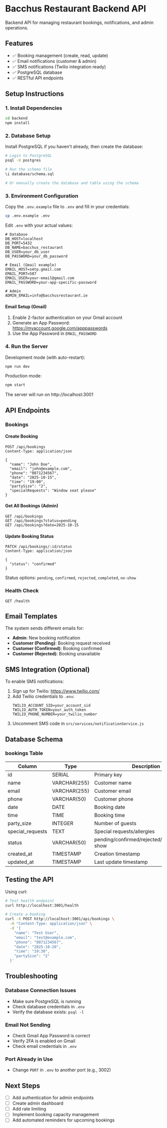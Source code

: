# Bacchus Restaurant Backend API

Backend API for managing restaurant bookings, notifications, and admin operations.

## Features

- ✅ Booking management (create, read, update)
- ✅ Email notifications (customer & admin)
- ✅ SMS notifications (Twilio integration ready)
- ✅ PostgreSQL database
- ✅ RESTful API endpoints

## Setup Instructions

### 1. Install Dependencies

```bash
cd backend
npm install
```

### 2. Database Setup

Install PostgreSQL if you haven't already, then create the database:

```bash
# Login to PostgreSQL
psql -U postgres

# Run the schema file
\i database/schema.sql

# Or manually create the database and table using the schema
```

### 3. Environment Configuration

Copy the `.env.example` file to `.env` and fill in your credentials:

```bash
cp .env.example .env
```

Edit `.env` with your actual values:

```env
# Database
DB_HOST=localhost
DB_PORT=5432
DB_NAME=bacchus_restaurant
DB_USER=your_db_user
DB_PASSWORD=your_db_password

# Email (Gmail example)
EMAIL_HOST=smtp.gmail.com
EMAIL_PORT=587
EMAIL_USER=your-email@gmail.com
EMAIL_PASSWORD=your-app-specific-password

# Admin
ADMIN_EMAIL=info@bacchusrestaurant.ie
```

#### Email Setup (Gmail)

1. Enable 2-factor authentication on your Gmail account
2. Generate an App Password: https://myaccount.google.com/apppasswords
3. Use the App Password in `EMAIL_PASSWORD`

### 4. Run the Server

Development mode (with auto-restart):
```bash
npm run dev
```

Production mode:
```bash
npm start
```

The server will run on http://localhost:3001

## API Endpoints

### Bookings

#### Create Booking
```http
POST /api/bookings
Content-Type: application/json

{
  "name": "John Doe",
  "email": "john@example.com",
  "phone": "0871234567",
  "date": "2025-10-15",
  "time": "19:00",
  "partySize": "2",
  "specialRequests": "Window seat please"
}
```

#### Get All Bookings (Admin)
```http
GET /api/bookings
GET /api/bookings?status=pending
GET /api/bookings?date=2025-10-15
```

#### Update Booking Status
```http
PATCH /api/bookings/:id/status
Content-Type: application/json

{
  "status": "confirmed"
}
```

Status options: `pending`, `confirmed`, `rejected`, `completed`, `no-show`

### Health Check
```http
GET /health
```

## Email Templates

The system sends different emails for:
- **Admin**: New booking notification
- **Customer (Pending)**: Booking request received
- **Customer (Confirmed)**: Booking confirmed
- **Customer (Rejected)**: Booking unavailable

## SMS Integration (Optional)

To enable SMS notifications:

1. Sign up for Twilio: https://www.twilio.com/
2. Add Twilio credentials to `.env`:
   ```env
   TWILIO_ACCOUNT_SID=your_account_sid
   TWILIO_AUTH_TOKEN=your_auth_token
   TWILIO_PHONE_NUMBER=your_twilio_number
   ```
3. Uncomment SMS code in `src/services/notificationService.js`

## Database Schema

### bookings Table

| Column | Type | Description |
|--------|------|-------------|
| id | SERIAL | Primary key |
| name | VARCHAR(255) | Customer name |
| email | VARCHAR(255) | Customer email |
| phone | VARCHAR(50) | Customer phone |
| date | DATE | Booking date |
| time | TIME | Booking time |
| party_size | INTEGER | Number of guests |
| special_requests | TEXT | Special requests/allergies |
| status | VARCHAR(50) | pending/confirmed/rejected/completed/no-show |
| created_at | TIMESTAMP | Creation timestamp |
| updated_at | TIMESTAMP | Last update timestamp |

## Testing the API

Using curl:
```bash
# Test health endpoint
curl http://localhost:3001/health

# Create a booking
curl -X POST http://localhost:3001/api/bookings \
  -H "Content-Type: application/json" \
  -d '{
    "name": "Test User",
    "email": "test@example.com",
    "phone": "0871234567",
    "date": "2025-10-20",
    "time": "19:30",
    "partySize": "2"
  }'
```

## Troubleshooting

### Database Connection Issues
- Make sure PostgreSQL is running
- Check database credentials in `.env`
- Verify the database exists: `psql -l`

### Email Not Sending
- Check Gmail App Password is correct
- Verify 2FA is enabled on Gmail
- Check email credentials in `.env`

### Port Already in Use
- Change `PORT` in `.env` to another port (e.g., 3002)

## Next Steps

- [ ] Add authentication for admin endpoints
- [ ] Create admin dashboard
- [ ] Add rate limiting
- [ ] Implement booking capacity management
- [ ] Add automated reminders for upcoming bookings
